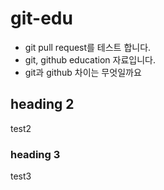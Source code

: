 # git-edu
- git pull request를 테스트 합니다.
- git, github education 자료입니다. 
- git과 github 차이는 무엇일까요

## heading 2
test2  

### heading 3
test3
